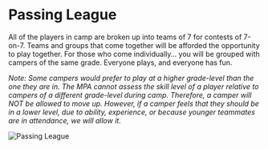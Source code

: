 Passing League
==============

All of the players in camp are broken up into teams of 7 for contests of
7-on-7. Teams and groups that come together will be afforded the
opportunity to play together. For those who come individually… you will
be grouped with campers of the same grade. Everyone plays, and everyone
has fun.

*Note: Some campers would prefer to play at a higher grade-level than
the one they are in. The MPA cannot assess the skill level of a player
relative to campers of a different grade-level during camp. Therefore, a
camper will NOT be allowed to move up. However, if a camper feels that
they should be in a lower level, due to ability, experience, or because
younger teammates are in attendance, we will allow it.*

![Passing League](/media/4e80deb964b44-passing_league.jpg)

